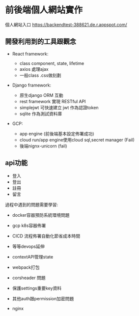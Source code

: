 # 前後端個人網站實作

個人網站入口
https://backendtest-388621.de.r.appspot.com/

## 開發利用到的工具跟觀念

* React framework:
    * class component, state, lifetime
    * axios 處理ajax
    * 一般class .css做刻劃 
    
* Django framework:
    * 原生django ORM 互動
    * rest framework 實現 RESTful API
    * simplejwt 可快速建立 jwt 作為認證token
    * sqlite 作為測試資料庫
 
 
* GCP:
    * app engine (前後端基本設定佈署成功)
    * cloud run/app engine使用cloud sql,secret manager (Fail)
    * 後端nignx-unicorn (fail)
    
## api功能
* 登入
* 登出
* 註冊
* 留言


過程中遇到的問題需要學習:

* docker容器預防系統環境問題
* gcp k8s容器佈署
* CICD 流程佈署自動化節省成本時間
* 等等devops延伸

* contextAPI管理state
* webpack打包

* corsheader 問題
* 保護settings重要key資料 
* 其他auth跟permission加密問題
* nginx

